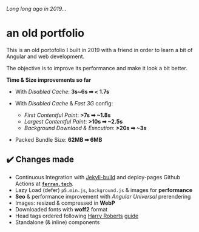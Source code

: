 *Long long ago in 2019...*

# an old portfolio

This is an old portofolio I built in 2019 with a friend in order to learn a bit of Angular and web development.

The objective is to improve its performance and make it look a bit better.

**Time & Size improvements so far**

  - With *Disabled Cache*: **3s~6s ➡ < 1.7s**

  - With *Disabled Cache* & *Fast 3G* config:
    - *First Contentful Paint*: **>7s ➡ ~1.8s**
    - *Largest Contentful Paint*: **>10s ➡ ~2.5s**
    - *Background Downlaod & Execution*: **>20s ➡ ~3s**
  - Packed Bundle Size: **62MB ➡ 6MB**

## ✔️ Changes made

  - Continuous Integration with [Jekyll-build](https://github.com/ferranJS/old-portfolio/blob/main/.github/workflows/jekyll-gh-pages.yml) and deploy-pages Github Actions at [**`ferran.tech`**](https://ferran.tech).
  - Lazy Load (defer) `p5.min.js`, `background.js` & images for **performance**
  - **Seo** & performance improvement with *Angular Universal* prerendering
  - Images: resized & compressed in **WebP**
  - Downloaded fonts with **woff2** format
  - Head tags ordered following [Harry Roberts](https://github.com/csswizardry) [guide](https://speakerdeck.com/csswizardry/get-your-head-straight)
  - Standalone (& inline) components
